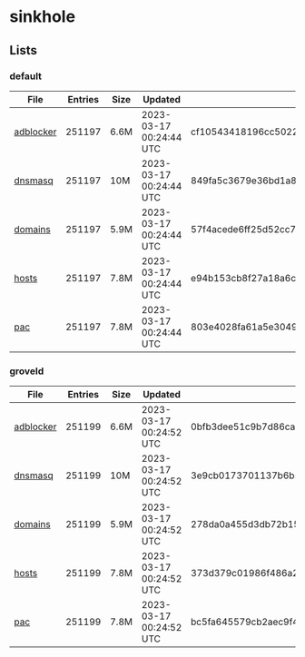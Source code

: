 # sinkhole

## Lists

### default

|File|Entries|Size|Updated|Hash|
|-|-|-|-|-|
|[adblocker](https://raw.githubusercontent.com/groveld/sinkhole/lists/default/adblocker.txt)|251197|6.6M|2023-03-17 00:24:44 UTC|cf10543418196cc5022bc4501ceff6a270411ffad8371dd64b846b008df6b1fa|
|[dnsmasq](https://raw.githubusercontent.com/groveld/sinkhole/lists/default/dnsmasq.txt)|251197|10M|2023-03-17 00:24:44 UTC|849fa5c3679e36bd1a83526bc07edc0f68b9fac843f219c61f72322b631cfa0a|
|[domains](https://raw.githubusercontent.com/groveld/sinkhole/lists/default/domains.txt)|251197|5.9M|2023-03-17 00:24:44 UTC|57f4acede6ff25d52cc7c6e4fb3c74a239841e0bbae1be457a02563dd769f57b|
|[hosts](https://raw.githubusercontent.com/groveld/sinkhole/lists/default/hosts.txt)|251197|7.8M|2023-03-17 00:24:44 UTC|e94b153cb8f27a18a6cec19f58a36cd97192c914b88694f2f2c8bca7f0fdd5bc|
|[pac](https://raw.githubusercontent.com/groveld/sinkhole/lists/default/pac.txt)|251197|7.8M|2023-03-17 00:24:44 UTC|803e4028fa61a5e30492b1b90c968eb175c3ca030d45885a7c8a82032d492552|

### groveld

|File|Entries|Size|Updated|Hash|
|-|-|-|-|-|
|[adblocker](https://raw.githubusercontent.com/groveld/sinkhole/lists/groveld/adblocker.txt)|251199|6.6M|2023-03-17 00:24:52 UTC|0bfb3dee51c9b7d86ca3bac9ce5ff7dfe350280c30c8e5cb1da45dda43113b97|
|[dnsmasq](https://raw.githubusercontent.com/groveld/sinkhole/lists/groveld/dnsmasq.txt)|251199|10M|2023-03-17 00:24:52 UTC|3e9cb0173701137b6b5a98633b922a2b9ec25247860305e114722acbb55c024c|
|[domains](https://raw.githubusercontent.com/groveld/sinkhole/lists/groveld/domains.txt)|251199|5.9M|2023-03-17 00:24:52 UTC|278da0a455d3db72b150d95f7dd4bbfb33882093dfdfd5eee4e982ed9eaf9a62|
|[hosts](https://raw.githubusercontent.com/groveld/sinkhole/lists/groveld/hosts.txt)|251199|7.8M|2023-03-17 00:24:52 UTC|373d379c01986f486a20e33ee61ed83a38f6d68402d95902c15c02c95d2a5422|
|[pac](https://raw.githubusercontent.com/groveld/sinkhole/lists/groveld/pac.txt)|251199|7.8M|2023-03-17 00:24:52 UTC|bc5fa645579cb2aec9f4626cef2b967f38987052182b55b190e1c8f666024688|
